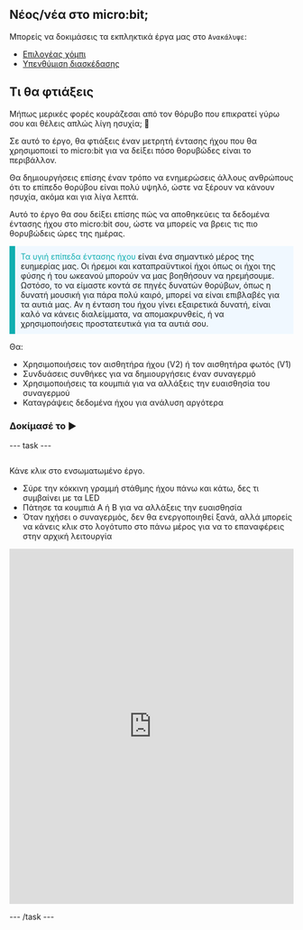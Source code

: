 ## Νέος/νέα στο micro:bit;

Μπορείς να δοκιμάσεις τα εκπληκτικά έργα μας στο `Ανακάλυψε`:
- [Επιλογέας χόμπι](https://projects.raspberrypi.org/el-GR/projects/hobby-selector)
- [Υπενθύμιση διασκέδασης](https://projects.raspberrypi.org/el-GR/projects/silly-reminder)

## Τι θα φτιάξεις

Μήπως μερικές φορές κουράζεσαι από τον θόρυβο που επικρατεί γύρω σου και θέλεις απλώς λίγη ησυχία; 🤫

Σε αυτό το έργο, θα φτιάξεις έναν μετρητή έντασης ήχου που θα χρησιμοποιεί το micro:bit για να δείξει πόσο θορυβώδες είναι το περιβάλλον.

Θα δημιουργήσεις επίσης έναν τρόπο να ενημερώσεις άλλους ανθρώπους ότι το επίπεδο θορύβου είναι πολύ υψηλό, ώστε να ξέρουν να κάνουν ησυχία, ακόμα και για λίγα λεπτά.

Αυτό το έργο θα σου δείξει επίσης πώς να αποθηκεύεις τα δεδομένα έντασης ήχου στο micro:bit σου, ώστε να μπορείς να βρεις τις πιο θορυβώδεις ώρες της ημέρας.

<p style="border-left: solid; border-width:10px; border-color: #0faeb0; background-color: aliceblue; padding: 10px;">
 <span style="color: #0faeb0">Τα υγιή επίπεδα έντασης ήχου</span> είναι ένα σημαντικό μέρος της ευημερίας μας. Οι ήρεμοι και καταπραϋντικοί ήχοι όπως οι ήχοι της φύσης ή του ωκεανού μπορούν να μας βοηθήσουν να ηρεμήσουμε. Ωστόσο, το να είμαστε κοντά σε πηγές δυνατών θορύβων, όπως η δυνατή μουσική για πάρα πολύ καιρό, μπορεί να είναι επιβλαβές για τα αυτιά μας. Αν η ένταση του ήχου γίνει εξαιρετικά δυνατή, είναι καλό να κάνεις διαλείμματα, να απομακρυνθείς, ή να χρησιμοποιήσεις προστατευτικά για τα αυτιά σου.
</p>

Θα:
+ Χρησιμοποιήσεις τον αισθητήρα ήχου (V2) ή τον αισθητήρα φωτός (V1)
+ Συνδυάσεις συνθήκες για να δημιουργήσεις έναν συναγερμό
+ Χρησιμοποιήσεις τα κουμπιά για να αλλάξεις την ευαισθησία του συναγερμού
+ Καταγράψεις δεδομένα ήχου για ανάλυση αργότερα

### Δοκίμασέ το ▶️

--- task ---

<div style="display: flex; flex-wrap: wrap">
<div style="flex-basis: 175px; flex-grow: 1">  

Κάνε κλικ στο ενσωματωμένο έργο.

+ Σύρε την κόκκινη γραμμή στάθμης ήχου πάνω και κάτω, δες τι συμβαίνει με τα LED 
+ Πάτησε τα κουμπιά A ή B για να αλλάξεις την ευαισθησία
+ Όταν ηχήσει ο συναγερμός, δεν θα ενεργοποιηθεί ξανά, αλλά μπορείς να κάνεις κλικ στο λογότυπο στο πάνω μέρος για να το επαναφέρεις στην αρχική λειτουργία

<div style="position:relative;height:0;padding-bottom:125%;overflow:hidden;"><iframe style="position:absolute;top:0;left:0;width:100%;height:100%;" src="https://makecode.microbit.org/---run?id=_h86K9q8Yb49s" allowfullscreen="allowfullscreen" sandbox="allow-popups allow-forms allow-scripts allow-same-origin" frameborder="0"></iframe></div>

</div>
</div>

--- /task ---

